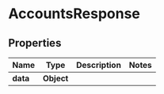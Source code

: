 # AccountsResponse

## Properties
Name | Type | Description | Notes
------------ | ------------- | ------------- | -------------
**data** | **Object** |  | 
